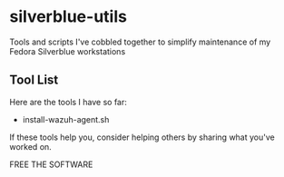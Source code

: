 # silverblue-utils
Tools and scripts I've cobbled together to simplify maintenance of my Fedora Silverblue workstations

## Tool List

Here are the tools I have so far:

* install-wazuh-agent.sh

If these tools help you, consider helping others by sharing what you've worked on.

FREE THE SOFTWARE
